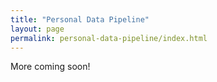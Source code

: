 ```yaml
---
title: "Personal Data Pipeline"
layout: page
permalink: personal-data-pipeline/index.html
---
```


More coming soon!